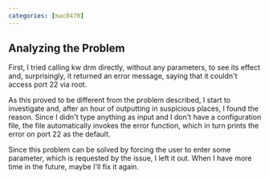```yaml
---
categories: [mac0470]
---
```


## Analyzing the Problem

First, I tried calling kw drm directly, without any parameters, to see its effect and, surprisingly, it returned an error message, saying that it couldn't access port 22 via root.

As this proved to be different from the problem described, I start to investigate and, after an hour of outputting in suspicious places, I found the reason. Since I didn't type anything as input and I don't have a configuration file, the file automatically invokes the error function, which in turn prints the error on port 22 as the default.

Since this problem can be solved by forcing the user to enter some parameter, which is requested by the issue, I left it out. When I have more time in the future, maybe I'll fix it again.

